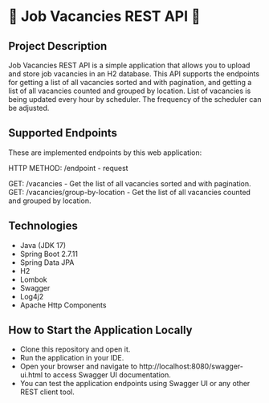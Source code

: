 # 📝 Job Vacancies REST API 📝
## Project Description
Job Vacancies REST API is a simple application that allows you to upload and store job vacancies in an H2 database. This API supports the endpoints for getting a list of all vacancies sorted and with pagination, and getting a list of all vacancies counted and grouped by location. List of vacancies is being updated every hour by scheduler. The frequency of the scheduler can be adjusted.

## Supported Endpoints
These are implemented endpoints by this web application:

HTTP METHOD: /endpoint - request

GET: /vacancies - Get the list of all vacancies sorted and with pagination.
GET: /vacancies/group-by-location - Get the list of all vacancies counted and grouped by location.

## Technologies
- Java (JDK 17)
- Spring Boot 2.7.11
- Spring Data JPA
- H2
- Lombok
- Swagger
- Log4j2
- Apache Http Components

## How to Start the Application Locally
- Clone this repository and open it.
- Run the application in your IDE.
- Open your browser and navigate to http://localhost:8080/swagger-ui.html to access Swagger UI documentation.
- You can test the application endpoints using Swagger UI or any other REST client tool.
